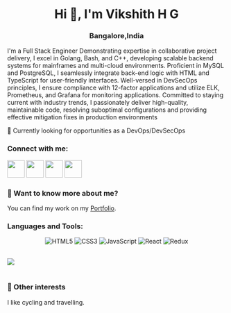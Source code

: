 
<h1 align="center">Hi 👋, I'm Vikshith H G</h1>
<h3 align="center">Bangalore,India</h3>
<p>I'm a Full Stack Engineer Demonstrating expertise in collaborative project delivery, I excel in Golang, Bash, and C++, developing scalable backend systems for mainframes and multi-cloud environments. Proficient in MySQL and PostgreSQL, I seamlessly integrate back-end logic with HTML and TypeScript for user-friendly interfaces. Well-versed in DevSecOps principles, I ensure compliance with 12-factor applications and utilize ELK, Prometheus, and Grafana for monitoring applications. Committed to staying current with industry trends, I passionately deliver high-quality, maintainable code, resolving suboptimal configurations and providing effective mitigation fixes in production environments</p>

<p align="left">🌱 Currently looking for opportunities as a DevOps/DevSecOps</p>


<h3>Connect with me:</h3>

<a href="https://www.linkedin.com/in/hrshrayank"><img src="https://github.com/ashutosh1919/ashutosh1919/blob/master/logos/linkedin.png" width="40"/></a>
<a href="https://github.com/hrshrayank"><img src="https://github.com/ashutosh1919/ashutosh1919/blob/master/logos/github-logo.png" width="40" /></a>
<a href="mailto:hrshrayank77@gmail.com"><img src="https://github.com/ashutosh1919/ashutosh1919/blob/master/logos/google-plus.png" width="40" /></a>
<a href="https://twitter.com/hrshrayank77"><img src="https://github.com/ashutosh1919/ashutosh1919/blob/master/logos/twitter.png" width="40" /></a>

<h3> 💬 Want to know more about me?</h3>
You can find my work on my <a href="https://shrayank.com/" target="blank">Portfolio</a>.

<h3 align="left">Languages and Tools:</h3>

<p align="center">

<img src="https://img.shields.io/badge/HTML5-E34F26?style=for-the-badge&logo=html5&logoColor=white" alt="HTML5"/>
<img src="https://img.shields.io/badge/CSS3-1572B6?style=for-the-badge&logo=css3&logoColor=white" alt="CSS3"/>
<img src="https://img.shields.io/badge/JavaScript-323330?style=for-the-badge&logo=javascript&logoColor=F7DF1E" alt="JavaScript"/>
<img src="https://img.shields.io/badge/React-20232A?style=for-the-badge&logo=react&logoColor=61DAFB" alt="React"/>
<img src="https://img.shields.io/badge/Redux-593D88?style=for-the-badge&logo=redux&logoColor=white" alt="Redux"/>
</p>

<br />
 

<div><img src="https://github-readme-stats.vercel.app/api?username=hrshrayank&theme=highcontrast&show_icons=true"/></div>
<br/>

### 👯 Other interests
<p>I like cycling and travelling.</p>










